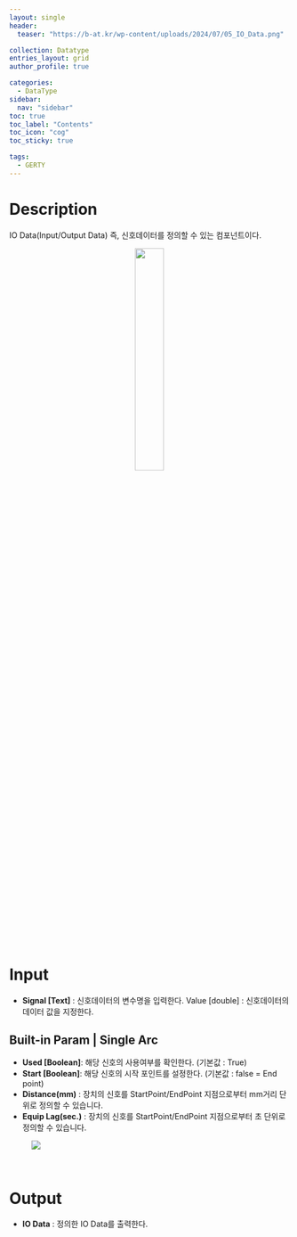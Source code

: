 ```yaml
---
layout: single
header:
  teaser: "https://b-at.kr/wp-content/uploads/2024/07/05_IO_Data.png"

collection: Datatype
entries_layout: grid
author_profile: true

categories:
  - DataType
sidebar:
  nav: "sidebar"
toc: true
toc_label: "Contents"
toc_icon: "cog"
toc_sticky: true

tags: 
  - GERTY
---
```

# Description

IO Data(Input/Output Data) 즉, 신호데이터를 정의할 수 있는 컴포넌트이다.

<p align="center">  <img src="https://b-at.kr/wp-content/uploads/2024/07/05_IO_Data.png" align="center" width="32%"></p>


# Input

* **Signal [Text]** : 신호데이터의 변수명을 입력한다.
Value [double] : 신호데이터의 데이터 값을 지정한다.


## Built-in Param | Single Arc​

* **Used [Boolean]**: 해당 신호의 사용여부를 확인한다. (기본값 : True)
* **Start [Boolean]**: 해당 신호의 시작 포인트를 설정한다. (기본값 : false = End point)
* **Distance(mm)** : 장치의 신호를 StartPoint/EndPoint 지점으로부터 mm거리 단위로 정의할 수 있습니다.
* **Equip Lag(sec.)** : 장치의 신호를 StartPoint/EndPoint 지점으로부터 초 단위로 정의할 수 있습니다.

<figure>
	<a href="https://b-at.kr/wp-content/uploads/2023/05/IOData-768x250.png"><img src="https://b-at.kr/wp-content/uploads/2023/05/IOData-768x250.png"></a>
</figure>

<br>

# Output

* **IO Data** : 정의한 IO Data를 출력한다.

